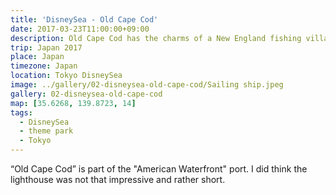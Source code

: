 ```yaml
---
title: 'DisneySea - Old Cape Cod'
date: 2017-03-23T11:00:00+09:00
description: Old Cape Cod has the charms of a New England fishing village.
trip: Japan 2017
place: Japan
timezone: Japan
location: Tokyo DisneySea
image: ../gallery/02-disneysea-old-cape-cod/Sailing ship.jpeg
gallery: 02-disneysea-old-cape-cod
map: [35.6268, 139.8723, 14]
tags:
  - DisneySea
  - theme park
  - Tokyo
---
```


“Old Cape Cod” is part of the "American Waterfront" port. I did think the lighthouse was not that impressive and rather short.
